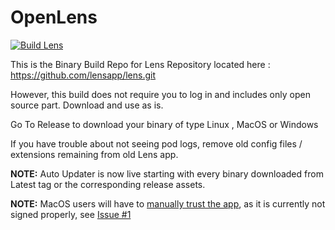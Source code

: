# OpenLens

[![Build Lens](https://github.com/MuhammedKalkan/OpenLens/actions/workflows/main.yml/badge.svg)](https://github.com/MuhammedKalkan/OpenLens/actions/workflows/main.yml)

This is the Binary Build Repo for Lens Repository located here : https://github.com/lensapp/lens.git

However, this build does not require you to log in and includes only  open source part. Download and use as is.

Go To Release to download your binary of type Linux , MacOS or Windows

If you have trouble about not seeing pod logs, remove old config files / extensions remaining from old Lens app.

**NOTE:** Auto Updater is now live starting with every binary downloaded from Latest tag or the corresponding release assets.

**NOTE:** MacOS users will have to [manually trust the app](https://support.apple.com/guide/mac-help/open-a-mac-app-from-an-unidentified-developer-mh40616/mac), as it is currently not signed properly, see [Issue #1](https://github.com/MuhammedKalkan/OpenLens/issues/1)
